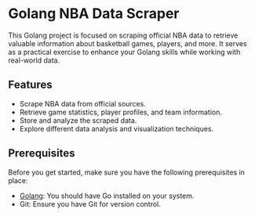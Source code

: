 # Golang NBA Data Scraper

This Golang project is focused on scraping official NBA data to retrieve valuable information about basketball games, players, and more. It serves as a practical exercise to enhance your Golang skills while working with real-world data.

## Features

- Scrape NBA data from official sources.
- Retrieve game statistics, player profiles, and team information.
- Store and analyze the scraped data.
- Explore different data analysis and visualization techniques.

## Prerequisites

Before you get started, make sure you have the following prerequisites in place:

- [Golang](https://golang.org/dl/): You should have Go installed on your system.
- Git: Ensure you have Git for version control.
